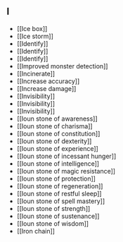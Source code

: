 ## I
- [[Ice box]]
- [[Ice storm]]
- [[Identify]]
- [[Identify]]
- [[Identify]]
- [[Improved monster detection]]
- [[Incinerate]]
- [[Increase accuracy]]
- [[Increase damage]]
- [[Invisibility]]
- [[Invisibility]]
- [[Invisibility]]
- [[Ioun stone of awareness]]
- [[Ioun stone of charisma]]
- [[Ioun stone of constitution]]
- [[Ioun stone of dexterity]]
- [[Ioun stone of experience]]
- [[Ioun stone of incessant hunger]]
- [[Ioun stone of intelligence]]
- [[Ioun stone of magic resistance]]
- [[Ioun stone of protection]]
- [[Ioun stone of regeneration]]
- [[Ioun stone of restful sleep]]
- [[Ioun stone of spell mastery]]
- [[Ioun stone of strength]]
- [[Ioun stone of sustenance]]
- [[Ioun stone of wisdom]]
- [[Iron chain]]
